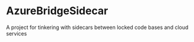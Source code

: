 # AzureBridgeSidecar
A project for tinkering with sidecars between locked code bases and cloud services
